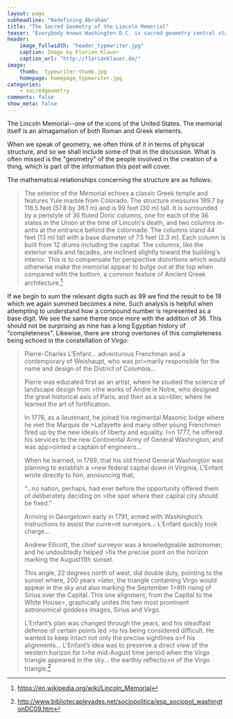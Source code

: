 ```yaml
---
layout: page
subheadline: "Redefining Abraham"
title: "The Sacred Geometry of the Lincoln Memorial"
teaser: "Everybody knows Washington D.C. is sacred geometry central station. What they don't know though..."
header:
    image_fullwidth: "header_typewriter.jpg"
    caption: Image by Florian Klauer
    caption_url: "http://florianklauer.de/"
image:
    thumb:  typewriter-thumb.jpg
    homepage: homepage_typewriter.jpg
categories:
    - sacredgeometry
comments: false
show_meta: false
---
```


The Lincoln Memorial--one of the icons of the United States. The memorial itself is an almagamation of both Roman and Greek elements.  

When we speak of geometry, we often think of it in terms of physical structure, and so we shall include some of that in the discussion. What is often missed is the "geometry" of the people involved in the creation of a thing, which is part of the information this post will cover.

The mathematical relationships concerning the structure are as follows:

>The exterior of the Memorial echoes a classic Greek temple and features Yule marble from Colorado. The structure measures 189.7 by 118.5 feet (57.8 by 36.1 m) and is 99 feet (30 m) tall. It is surrounded by a peristyle of 36 fluted Doric columns, one for each of the 36 states in the Union at the time of Lincoln's death, and two columns in-antis at the entrance behind the colonnade. The columns stand 44 feet (13 m) tall with a base diameter of 7.5 feet (2.3 m). Each column is built from 12 drums including the capital. The columns, like the exterior walls and facades, are inclined slightly toward the building's interior. This is to compensate for perspective distortions which would otherwise make the memorial appear to bulge out at the top when compared with the bottom, a common feature of Ancient Greek architecture.[^1]

If we begin to sum the relevant digits such as 99 we find the result to be 18 which we again summed becomes a nine. Such analysis is helpful when attempting to understand how a compound number is represented as a base digit. We see the same theme once more with the addition of 36. This should not be surprising as nine has a long Egyptian history of "completeness". Likewise, there are strong overtones of this completeness being echoed in the constellation of Virgo:

> Pierre-Charles L’Enfant... adventurous Frenchman and a contemporary of Weishaupt, who was pri>marily responsible for the name and design of the District of Columbia...
>
>Pierre was educated first as an artist, where he studied the science of landscape design from >the works of Andre le Notre, who designed the great historical axis of Paris, and then as a so>ldier, where he learned the art of fortification.
>
 >In 1776, as a lieutenant, he joined his regimental Masonic lodge where he met the Marquis de >Lafayette and many other young Frenchmen fired up by the new ideals of liberty and equality. I>n 1777, he offered his services to the new Continental Army of General Washington, and was app>ointed a captain of engineers...
>
 >When he learned, in 1789, that his old friend General Washington was planning to establish a >new federal capital down in Virginia, L’Enfant wrote directly to him, announcing that,
>
>“…no nation, perhaps, had ever before the opportunity offered them of deliberately deciding on >the spot where their capital city should be fixed.”
>
>Arriving in Georgetown early in 1791, armed with Washington’s instructions to assist the curre>nt surveyors... L’Enfant quickly took charge...
>
 >Andrew Ellicott, the chief surveyor was a knowledgeable astronomer, and he undoubtedly helped >fix the precise point on the horizon marking the August11th sunset.
>
>This angle, 22 degrees north of west, did double duty, pointing to the sunset where, 200 years >later, the triangle containing Virgo would appear in the sky and also marking the September 1>8th rising of Sirius over the Capital. This one alignment, from the Capital to the White House>, graphically unites the two most prominent astronomical goddess images, Sirius and Virgo.
>
>L’Enfant’s plan was changed through the years, and his steadfast defense of certain points led >to his being considered difficult. He wanted to keep intact not only the precise sightlines o>f his alignments... L’Enfant’s idea was to preserve a direct view of the western horizon for t>he mid-August time period when the Virgo triangle appeared in the sky... the earthly reflectio>n of the Virgo triangle.[^2]


[^1]: https://en.wikipedia.org/wiki/Lincoln_Memorial
[^2]: http://www.bibliotecapleyades.net/sociopolitica/esp_sociopol_washingtonDC09.htm
